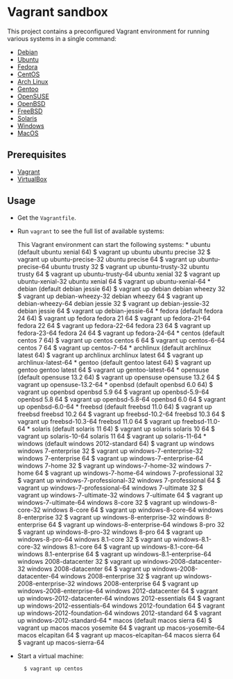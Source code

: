 Vagrant sandbox
==========

This project contains a preconfigured Vagrant environment for running various systems in a single command:

 * [Debian](https://www.debian.org)
 * [Ubuntu](https://www.ubuntu.com)
 * [Fedora](https://getfedora.org)
 * [CentOS](https://www.centos.org)
 * [Arch Linux](https://www.archlinux.org)
 * [Gentoo](https://www.gentoo.org)
 * [OpenSUSE](https://www.opensuse.org)
 * [OpenBSD](https://www.openbsd.org)
 * [FreeBSD](https://www.freebsd.org)
 * [Solaris](http://www.oracle.com/solaris)
 * [Windows](https://www.microsoft.com/windows)
 * [MacOS](http://www.apple.com/macos)
 
 Prerequisites
 ----------------
 
  * [Vagrant](https://www.vagrantup.com)
  * [VirtualBox](https://www.virtualbox.org)
  
  Usage
  -------
  
   * Get the `Vagrantfile`.
   * Run `vagrant` to see the full list of available systems:

        This Vagrant environment can start the following systems:
          * ubuntu (default ubuntu xenial 64)          $ vagrant up ubuntu
              ubuntu precise 32                        $ vagrant up ubuntu-precise-32
              ubuntu precise 64                        $ vagrant up ubuntu-precise-64
              ubuntu trusty 32                         $ vagrant up ubuntu-trusty-32
              ubuntu trusty 64                         $ vagrant up ubuntu-trusty-64
              ubuntu xenial 32                         $ vagrant up ubuntu-xenial-32
              ubuntu xenial 64                         $ vagrant up ubuntu-xenial-64
          * debian (default debian jessie 64)          $ vagrant up debian
              debian wheezy 32                         $ vagrant up debian-wheezy-32
              debian wheezy 64                         $ vagrant up debian-wheezy-64
              debian jessie 32                         $ vagrant up debian-jessie-32
              debian jessie 64                         $ vagrant up debian-jessie-64
          * fedora (default fedora 24 64)              $ vagrant up fedora
              fedora 21 64                             $ vagrant up fedora-21-64
              fedora 22 64                             $ vagrant up fedora-22-64
              fedora 23 64                             $ vagrant up fedora-23-64
              fedora 24 64                             $ vagrant up fedora-24-64
          * centos (default centos 7 64)               $ vagrant up centos
              centos 6 64                              $ vagrant up centos-6-64
              centos 7 64                              $ vagrant up centos-7-64
          * archlinux (default archlinux latest 64)    $ vagrant up archlinux
              archlinux latest 64                      $ vagrant up archlinux-latest-64
          * gentoo (default gentoo latest 64)          $ vagrant up gentoo
              gentoo latest 64                         $ vagrant up gentoo-latest-64
          * opensuse (default opensuse 13.2 64)        $ vagrant up opensuse
              opensuse 13.2 64                         $ vagrant up opensuse-13.2-64
          * openbsd (default openbsd 6.0 64)           $ vagrant up openbsd
              openbsd 5.9 64                           $ vagrant up openbsd-5.9-64
              openbsd 5.8 64                           $ vagrant up openbsd-5.8-64
              openbsd 6.0 64                           $ vagrant up openbsd-6.0-64
          * freebsd (default freebsd 11.0 64)          $ vagrant up freebsd
              freebsd 10.2 64                          $ vagrant up freebsd-10.2-64
              freebsd 10.3 64                          $ vagrant up freebsd-10.3-64
              freebsd 11.0 64                          $ vagrant up freebsd-11.0-64
          * solaris (default solaris 11 64)            $ vagrant up solaris
              solaris 10 64                            $ vagrant up solaris-10-64
              solaris 11 64                            $ vagrant up solaris-11-64
          * windows (default windows 2012-standard 64) $ vagrant up windows
              windows 7-enterprise 32                  $ vagrant up windows-7-enterprise-32
              windows 7-enterprise 64                  $ vagrant up windows-7-enterprise-64
              windows 7-home 32                        $ vagrant up windows-7-home-32
              windows 7-home 64                        $ vagrant up windows-7-home-64
              windows 7-professional 32                $ vagrant up windows-7-professional-32
              windows 7-professional 64                $ vagrant up windows-7-professional-64
              windows 7-ultimate 32                    $ vagrant up windows-7-ultimate-32
              windows 7-ultimate 64                    $ vagrant up windows-7-ultimate-64
              windows 8-core 32                        $ vagrant up windows-8-core-32
              windows 8-core 64                        $ vagrant up windows-8-core-64
              windows 8-enterprise 32                  $ vagrant up windows-8-enterprise-32
              windows 8-enterprise 64                  $ vagrant up windows-8-enterprise-64
              windows 8-pro 32                         $ vagrant up windows-8-pro-32
              windows 8-pro 64                         $ vagrant up windows-8-pro-64
              windows 8.1-core 32                      $ vagrant up windows-8.1-core-32
              windows 8.1-core 64                      $ vagrant up windows-8.1-core-64
              windows 8.1-enterprise 64                $ vagrant up windows-8.1-enterprise-64
              windows 2008-datacenter 32               $ vagrant up windows-2008-datacenter-32
              windows 2008-datacenter 64               $ vagrant up windows-2008-datacenter-64
              windows 2008-enterprise 32               $ vagrant up windows-2008-enterprise-32
              windows 2008-enterprise 64               $ vagrant up windows-2008-enterprise-64
              windows 2012-datacenter 64               $ vagrant up windows-2012-datacenter-64
              windows 2012-essentials 64               $ vagrant up windows-2012-essentials-64
              windows 2012-foundation 64               $ vagrant up windows-2012-foundation-64
              windows 2012-standard 64                 $ vagrant up windows-2012-standard-64
          * macos (default macos sierra 64)            $ vagrant up macos
              macos yosemite 64                        $ vagrant up macos-yosemite-64
              macos elcapitan 64                       $ vagrant up macos-elcapitan-64
              macos sierra 64                          $ vagrant up macos-sierra-64


 * Start a virtual machine:
 
         $ vagrant up centos
 